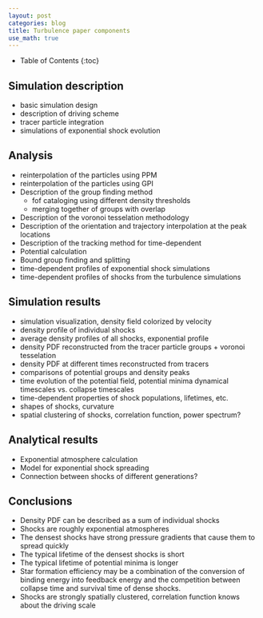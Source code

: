 ```yaml
---
layout: post
categories: blog
title: Turbulence paper components
use_math: true
---
```


* Table of Contents
{:toc}

## Simulation description
  - basic simulation design
  - description of driving scheme
  - tracer particle integration
  - simulations of exponential shock evolution

## Analysis
  - reinterpolation of the particles using PPM
  - reinterpolation of the particles using GPI
  - Description of the group finding method
    * fof cataloging using different density thresholds
    * merging together of groups with overlap
  - Description of the voronoi tesselation methodology
  - Description of the orientation and trajectory interpolation at the peak locations
  - Description of the tracking method for time-dependent
  - Potential calculation
  - Bound group finding and splitting
  - time-dependent profiles of exponential shock simulations
  - time-dependent profiles of shocks from the turbulence simulations

## Simulation results
  - simulation visualization, density field colorized by velocity
  - density profile of individual shocks
  - average density profiles of all shocks, exponential profile
  - density PDF reconstructed from the tracer particle groups + voronoi tesselation
  - density PDF at different times reconstructed from tracers
  - comparisons of potential groups and density peaks
  - time evolution of the potential field, potential minima dynamical timescales vs. collapse timescales
  - time-dependent properties of shock populations, lifetimes, etc.
  - shapes of shocks, curvature
  - spatial clustering of shocks, correlation function, power spectrum?

## Analytical results
  - Exponential atmosphere calculation
  - Model for exponential shock spreading
  - Connection between shocks of different generations?

## Conclusions
  - Density PDF can be described as a sum of individual shocks
  - Shocks are roughly exponential atmospheres
  - The densest shocks have strong pressure gradients that cause them to spread quickly
  - The typical lifetime of the densest shocks is short
  - The typical lifetime of potential minima is longer
  - Star formation efficiency may be a combination of the conversion of binding energy into feedback energy and the competition between collapse time and survival time of dense shocks.
  - Shocks are strongly spatially clustered, correlation function knows about the driving scale
